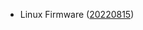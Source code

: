 - Linux Firmware ([20220815](https://git.kernel.org/pub/scm/linux/kernel/git/firmware/linux-firmware.git/tag/?h=20220815))
